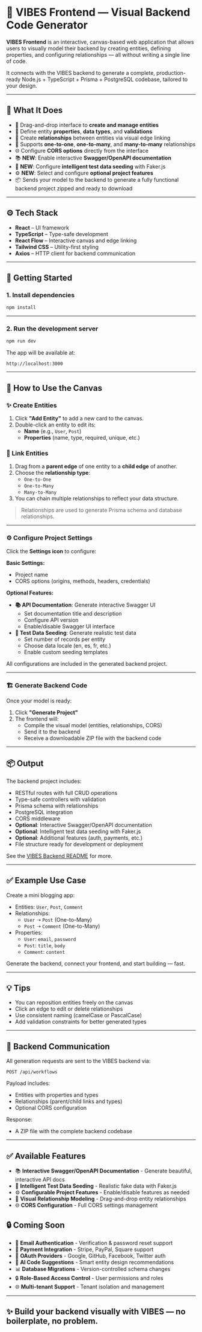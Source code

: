 # 🧩 VIBES Frontend — Visual Backend Code Generator

**VIBES Frontend** is an interactive, canvas-based web application that allows users to visually model their backend by creating entities, defining properties, and configuring relationships — all without writing a single line of code.

It connects with the VIBES backend to generate a complete, production-ready Node.js + TypeScript + Prisma + PostgreSQL codebase, tailored to your design.

---

## 🧠 What It Does

- 🎨 Drag-and-drop interface to **create and manage entities**
- 🧾 Define entity **properties**, **data types**, and **validations**
- 🔗 Create **relationships** between entities via visual edge linking
- 🔁 Supports **one-to-one**, **one-to-many**, and **many-to-many** relationships
- 🌐 Configure **CORS options** directly from the interface
- 📚 **NEW**: Enable interactive **Swagger/OpenAPI documentation**
- 🌱 **NEW**: Configure **intelligent test data seeding** with Faker.js
- ⚙️ **NEW**: Select and configure **optional project features**
- 📦 Sends your model to the backend to generate a fully functional backend project zipped and ready to download

---

## ⚙️ Tech Stack

- **React** – UI framework
- **TypeScript** – Type-safe development
- **React Flow** – Interactive canvas and edge linking
- **Tailwind CSS** – Utility-first styling
- **Axios** – HTTP client for backend communication

---

## 🚀 Getting Started

### 1. Install dependencies

```bash
npm install
```

---

### 2. Run the development server

```bash
npm run dev
```

The app will be available at:

```
http://localhost:3000
```

---

## 🧱 How to Use the Canvas

### ✨ Create Entities

1. Click **"Add Entity"** to add a new card to the canvas.
2. Double-click an entity to edit its:
   - **Name** (e.g., `User`, `Post`)
   - **Properties** (name, type, required, unique, etc.)

### 🔌 Link Entities

1. Drag from a **parent edge** of one entity to a **child edge** of another.
2. Choose the **relationship type**:
   - `One-to-One`
   - `One-to-Many`
   - `Many-to-Many`
3. You can chain multiple relationships to reflect your data structure.

> Relationships are used to generate Prisma schema and database relationships.

---

### ⚙️ Configure Project Settings

Click the **Settings icon** to configure:

**Basic Settings:**
- Project name
- CORS options (origins, methods, headers, credentials)

**Optional Features:**
- **📚 API Documentation**: Generate interactive Swagger UI
  - Set documentation title and description
  - Configure API version
  - Enable/disable Swagger UI interface
- **🌱 Test Data Seeding**: Generate realistic test data
  - Set number of records per entity
  - Choose data locale (en, es, fr, etc.)
  - Enable custom seeding templates

All configurations are included in the generated backend project.

---

### 🏗 Generate Backend Code

Once your model is ready:

1. Click **"Generate Project"**
2. The frontend will:
   - Compile the visual model (entities, relationships, CORS)
   - Send it to the backend
   - Receive a downloadable ZIP file with the backend code

---

## 📦 Output

The backend project includes:

- RESTful routes with full CRUD operations
- Type-safe controllers with validation
- Prisma schema with relationships
- PostgreSQL integration
- CORS middleware
- **Optional**: Interactive Swagger/OpenAPI documentation
- **Optional**: Intelligent test data seeding with Faker.js
- **Optional**: Additional features (auth, payments, etc.)
- File structure ready for development or deployment

See the [VIBES Backend README](../backend/README.md) for more.

---

## ✅ Example Use Case

Create a mini blogging app:

- Entities: `User`, `Post`, `Comment`
- Relationships:
  - `User` ➝ `Post` (One-to-Many)
  - `Post` ➝ `Comment` (One-to-Many)
- Properties:
  - `User`: `email`, `password`
  - `Post`: `title`, `body`
  - `Comment`: `content`

Generate the backend, connect your frontend, and start building — fast.

---

## 💡 Tips

- You can reposition entities freely on the canvas
- Click an edge to edit or delete relationships
- Use consistent naming (camelCase or PascalCase)
- Add validation constraints for better generated types

---

## 🔄 Backend Communication

All generation requests are sent to the VIBES backend via:

```http
POST /api/workflows
```

Payload includes:

- Entities with properties and types
- Relationships (parent/child links and types)
- Optional CORS configuration

Response:

- A ZIP file with the complete backend codebase

---

## ✅ Available Features

- 📚 **Interactive Swagger/OpenAPI Documentation** - Generate beautiful, interactive API docs
- 🌱 **Intelligent Test Data Seeding** - Realistic fake data with Faker.js
- ⚙️ **Configurable Project Features** - Enable/disable features as needed
- 🔗 **Visual Relationship Modeling** - Drag-and-drop entity relationships
- 🌐 **CORS Configuration** - Full CORS settings management

## 🔒 Coming Soon

- 🔐 **Email Authentication** - Verification & password reset support  
- 🛒 **Payment Integration** - Stripe, PayPal, Square support
- 🔐 **OAuth Providers** - Google, GitHub, Facebook, Twitter auth
- 🧠 **AI Code Suggestions** - Smart entity design recommendations
- 📊 **Database Migrations** - Version-controlled schema changes
- 🔒 **Role-Based Access Control** - User permissions and roles
- 🌐 **Multi-tenant Support** - Tenant isolation and management

---

## ✨ Build your backend visually with **VIBES** — no boilerplate, no problem.

